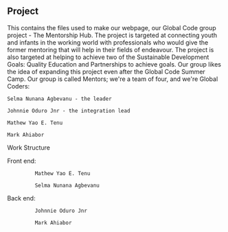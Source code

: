 ## Project

This contains the files used to make our webpage, our Global Code group project - The Mentorship Hub.
The project is targeted at connecting youth and infants in the working world with professionals who would give the former mentoring that will help in their fields of endeavour. The project is also targeted at helping to achieve two of the Sustainable Development Goals: Quality Education and Partnerships to achieve goals.
Our group likes the idea of expanding this project even after the Global Code Summer Camp.
Our group is called Mentors; we're a team of four, and we're Global Coders:

    Selma Nunana Agbevanu - the leader
    
    Johnnie Oduro Jnr - the integration lead
    
    Mathew Yao E. Tenu
    
    Mark Ahiabor
    
Work Structure
  
  Front end: 
             
             Mathew Yao E. Tenu
             
             Selma Nunana Agbevanu
  
  Back end:  
  
             Johnnie Oduro Jnr
             
             Mark Ahiabor
